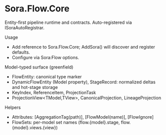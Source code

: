 ﻿# Sora.Flow.Core

Entity-first pipeline runtime and contracts. Auto-registered via ISoraAutoRegistrar.

Usage
- Add reference to Sora.Flow.Core; AddSora() will discover and register defaults.
- Configure via Sora:Flow options.

Model-typed surface (greenfield)
- FlowEntity<TModel>: canonical type marker
- DynamicFlowEntity<TModel> (Model property), StageRecord<TModel>: normalized deltas and hot-stage storage
- KeyIndex<TModel>, ReferenceItem<TModel>, ProjectionTask<TModel>
- ProjectionView<TModel,TView>, CanonicalProjection<TModel>, LineageProjection<TModel>

Helpers
- Attributes: [AggregationTag(path)], [FlowModel(name)], [FlowIgnore]
- FlowSets: per-model set names (flow.{model}.stage, flow.{model}.views.{view})
